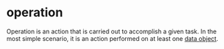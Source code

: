 # operation

Operation is an action that is carried out to accomplish a given task. In the most simple scenario, it is an action performed on at least one [data object](/computer_science/definitions.md#data_object).
